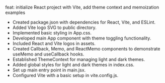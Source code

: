 feat: initialize React project with Vite, add theme context and memoization examples

- Created package.json with dependencies for React, Vite, and ESLint.
- Added Vite logo SVG to public directory.
- Implemented basic styling in App.css.
- Developed main App component with theme toggling functionality.
- Included React and Vite logos in assets.
- Created Callback, Memo, and ReactMemo components to demonstrate useMemo and useCallback hooks.
- Established ThemeContext for managing light and dark themes.
- Added global styles for light and dark themes in index.css.
- Set up main entry point in main.jsx.
- Configured Vite with a basic setup in vite.config.js.